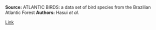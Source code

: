 **Source:** ATLANTIC BIRDS: a data set of bird species from the Brazilian Atlantic Forest
**Authors:** Hasui *et al.*

[Link](https://esajournals.onlinelibrary.wiley.com/doi/10.1002/ecy.2119)